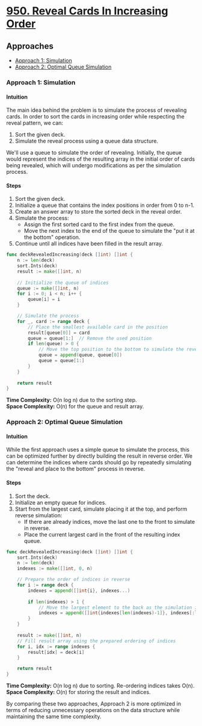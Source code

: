 # [950. Reveal Cards In Increasing Order](https://leetcode.com/problems/reveal-cards-in-increasing-order/)

## Approaches
- [Approach 1: Simulation](#approach-1-simulation)
- [Approach 2: Optimal Queue Simulation](#approach-2-optimal-queue-simulation)

### Approach 1: Simulation

#### Intuition
The main idea behind the problem is to simulate the process of revealing cards. In order to sort the cards in increasing order while respecting the reveal pattern, we can:
1. Sort the given deck.
2. Simulate the reveal process using a queue data structure.

We'll use a queue to simulate the order of revealing. Initially, the queue would represent the indices of the resulting array in the initial order of cards being revealed, which will undergo modifications as per the simulation process.

#### Steps
1. Sort the given deck.
2. Initialize a queue that contains the index positions in order from 0 to n-1.
3. Create an answer array to store the sorted deck in the reveal order.
4. Simulate the process:
    - Assign the first sorted card to the first index from the queue.
    - Move the next index to the end of the queue to simulate the "put it at the bottom" operation.
5. Continue until all indices have been filled in the result array.

```go
func deckRevealedIncreasing(deck []int) []int {
    n := len(deck)
    sort.Ints(deck)
    result := make([]int, n)
    
    // Initialize the queue of indices
    queue := make([]int, n)
    for i := 0; i < n; i++ {
        queue[i] = i
    }

    // Simulate the process
    for _, card := range deck {
        // Place the smallest available card in the position
        result[queue[0]] = card
        queue = queue[1:]  // Remove the used position
        if len(queue) > 0 {
            // Move the top position to the bottom to simulate the reveal process
            queue = append(queue, queue[0])
            queue = queue[1:]
        }
    }
    
    return result
}
```

**Time Complexity:** O(n log n) due to the sorting step.  
**Space Complexity:** O(n) for the queue and result array.

### Approach 2: Optimal Queue Simulation

#### Intuition
While the first approach uses a simple queue to simulate the process, this can be optimized further by directly building the result in reverse order. 
We can determine the indices where cards should go by repeatedly simulating the "reveal and place to the bottom" process in reverse.

#### Steps
1. Sort the deck.
2. Initialize an empty queue for indices.
3. Start from the largest card, simulate placing it at the top, and perform reverse simulation:
    - If there are already indices, move the last one to the front to simulate in reverse.
    - Place the current largest card in the front of the resulting index queue.

```go
func deckRevealedIncreasing(deck []int) []int {
    sort.Ints(deck)
    n := len(deck)
    indexes := make([]int, 0, n)

    // Prepare the order of indices in reverse
    for i := range deck {
        indexes = append([]int{i}, indexes...)
        
        if len(indexes) > 1 {
            // Move the largest element to the back as the simulation in reverse
            indexes = append([]int{indexes[len(indexes)-1]}, indexes[:len(indexes)-1]...)
        }
    }
    
    result := make([]int, n)
    // Fill result array using the prepared ordering of indices
    for i, idx := range indexes {
        result[idx] = deck[i]
    }

    return result
}
```

**Time Complexity:** O(n log n) due to sorting. Re-ordering indices takes O(n).  
**Space Complexity:** O(n) for storing the result and indices.

By comparing these two approaches, Approach 2 is more optimized in terms of reducing unnecessary operations on the data structure while maintaining the same time complexity.

